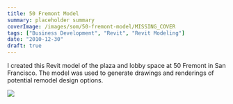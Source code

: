 ```yaml
---
title: 50 Fremont Model
summary: placeholder summary
coverImage: /images/som/50-fremont-model/MISSING_COVER
tags: ["Business Development", "Revit", "Revit Modeling"]
date: "2010-12-30"
draft: true
---
```


I created this Revit model of the plaza and lobby space at 50 Fremont in San Francisco. The model was used to generate drawings and renderings of potential remodel design options.

![](50-Fremont-Lobby-Phase-5-Color-Extended.jpg)
